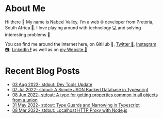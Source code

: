 # About Me

Hi there 👋 My name is Nabeel Valley, I'm a web 🌐 developer from Pretoria, South Africa 📍. I love playing around with technology 💻 and solving interesting problems 🔎

You can find me around the internet here, on GitHub 🐙, [Twitter 🐤](https://twitter.com/not_nabeel/), [Instagram 📷](https://www.instagram.com/nabeelvalley/), [LinkedIn 🕴](https://za.linkedin.com/in/nabeelvalley) as well as on [my Website 🎨](https://nabeelvalley.co.za/)

# Recent Blog Posts
<!-- BLOG-POST-LIST:START -->
- [03 Aug 2022- stdout: Dev Tools Update](https://nabeelvalley.co.za/stdout/2022/03-08/dev-tools-update/)
- [07 Jul 2022- stdout: A Simple JSON Backed Database in Typescript](https://nabeelvalley.co.za/stdout/2022/06-07/typescript-json-database/)
- [08 Jun 2022- stdout: A type for getting properties common in all objects from a union](https://nabeelvalley.co.za/stdout/2022/08-07/common-object-type/)
- [31 May 2022- stdout: Type Guards and Narrowing in Typescript](https://nabeelvalley.co.za/stdout/2022/31-05/type-guards/)
- [08 Mar 2022- stdout: Localhost HTTP Proxy with Node.js](https://nabeelvalley.co.za/stdout/2022/08-03/http-proxy-node-js/)<!-- BLOG-POST-LIST:END -->
